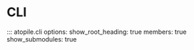 # CLI

::: atopile.cli
    options:
        show_root_heading: true
        members: true
        show_submodules: true
